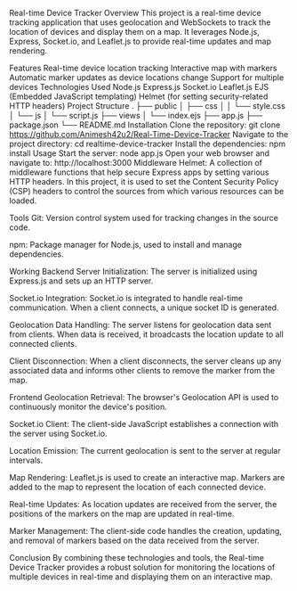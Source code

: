Real-time Device Tracker
Overview
This project is a real-time device tracking application that uses geolocation and WebSockets to track the location of devices and display them on a map. It leverages Node.js, Express, Socket.io, and Leaflet.js to provide real-time updates and map rendering.

Features
Real-time device location tracking
Interactive map with markers
Automatic marker updates as device locations change
Support for multiple devices
Technologies Used
Node.js
Express.js
Socket.io
Leaflet.js
EJS (Embedded JavaScript templating)
Helmet (for setting security-related HTTP headers)
Project Structure
.
├── public
│   ├── css
│   │   └── style.css
│   └── js
│       └── script.js
├── views
│   └── index.ejs
├── app.js
├── package.json
└── README.md
Installation
Clone the repository:
git clone https://github.com/Animesh42u2/Real-Time-Device-Tracker
Navigate to the project directory:
cd realtime-device-tracker
Install the dependencies:
npm install
Usage
Start the server:
node app.js
Open your web browser and navigate to:
http://localhost:3000
Middleware
Helmet: A collection of middleware functions that help secure Express apps by setting various HTTP headers. In this project, it is used to set the Content Security Policy (CSP) headers to control the sources from which various resources can be loaded.

Tools
Git: Version control system used for tracking changes in the source code.

npm: Package manager for Node.js, used to install and manage dependencies.

Working
Backend
Server Initialization: The server is initialized using Express.js and sets up an HTTP server.

Socket.io Integration: Socket.io is integrated to handle real-time communication. When a client connects, a unique socket ID is generated.

Geolocation Data Handling: The server listens for geolocation data sent from clients. When data is received, it broadcasts the location update to all connected clients.

Client Disconnection: When a client disconnects, the server cleans up any associated data and informs other clients to remove the marker from the map.

Frontend
Geolocation Retrieval: The browser's Geolocation API is used to continuously monitor the device's position.

Socket.io Client: The client-side JavaScript establishes a connection with the server using Socket.io.

Location Emission: The current geolocation is sent to the server at regular intervals.

Map Rendering: Leaflet.js is used to create an interactive map. Markers are added to the map to represent the location of each connected device.

Real-time Updates: As location updates are received from the server, the positions of the markers on the map are updated in real-time.

Marker Management: The client-side code handles the creation, updating, and removal of markers based on the data received from the server.

Conclusion
By combining these technologies and tools, the Real-time Device Tracker provides a robust solution for monitoring the locations of multiple devices in real-time and displaying them on an interactive map.
